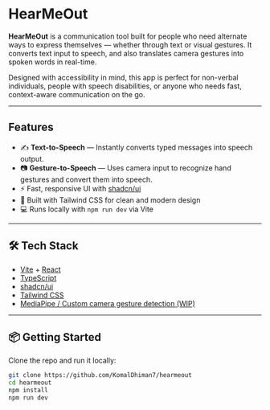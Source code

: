 # HearMeOut

**HearMeOut** is a communication tool built for people who need alternate ways to express themselves — whether through text or visual gestures. It converts text input to speech, and also translates camera gestures into spoken words in real-time.

Designed with accessibility in mind, this app is perfect for non-verbal individuals, people with speech disabilities, or anyone who needs fast, context-aware communication on the go.

---

##  Features

- ✍️ **Text-to-Speech** — Instantly converts typed messages into speech output.
- 📷 **Gesture-to-Speech** — Uses camera input to recognize hand gestures and convert them into speech.
- ⚡ Fast, responsive UI with [shadcn/ui](https://ui.shadcn.com/)
- 🎨 Built with Tailwind CSS for clean and modern design
- 💻 Runs locally with `npm run dev` via Vite

---

## 🛠️ Tech Stack

- [Vite](https://vitejs.dev/) + [React](https://react.dev/)
- [TypeScript](https://www.typescriptlang.org/)
- [shadcn/ui](https://ui.shadcn.com/)
- [Tailwind CSS](https://tailwindcss.com/)
- [MediaPipe / Custom camera gesture detection (WIP)](https://google.github.io/mediapipe/)

---

## 📦 Getting Started

Clone the repo and run it locally:

```bash
git clone https://github.com/KomalDhiman7/hearmeout
cd hearmeout
npm install
npm run dev
